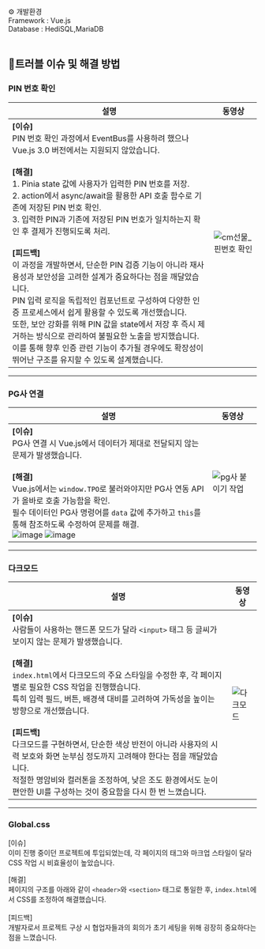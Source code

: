 ⚙ 개발환경</br>
Framework : Vue.js</br>
Database : HediSQL,MariaDB</br>
</br>
## 🚨트러블 이슈 및 해결 방법

### PIN 번호 확인

| 설명 | 동영상 |
|------|--------|
| **[이슈]**<br>PIN 번호 확인 과정에서 EventBus를 사용하려 했으나 Vue.js 3.0 버전에서는 지원되지 않았습니다.<br><br> **[해결]** <br> 1. Pinia state 값에 사용자가 입력한 PIN 번호를 저장.<br> 2. action에서 async/await을 활용한 API 호출 함수로 기존에 저장된 PIN 번호 확인.<br> 3. 입력한 PIN과 기존에 저장된 PIN 번호가 일치하는지 확인 후 결제가 진행되도록 처리. <br><br>**[피드백]**<br> 이 과정을 개발하면서, 단순한 PIN 검증 기능이 아니라 재사용성과 보안성을 고려한 설계가 중요하다는 점을 깨달았습니다.<br> PIN 입력 로직을 독립적인 컴포넌트로 구성하여 다양한 인증 프로세스에서 쉽게 활용할 수 있도록 개선했습니다. <br>또한, 보안 강화를 위해 PIN 값을 state에서 저장 후 즉시 제거하는 방식으로 관리하여 불필요한 노출을 방지했습니다. <br> 이를 통해 향후 인증 관련 기능이 추가될 경우에도 확장성이 뛰어난 구조를 유지할 수 있도록 설계했습니다. | ![cm선물_핀번호 확인](https://github.com/user-attachments/assets/aad6de88-0730-442e-9bbe-604ebce4c068) |

---

### PG사 연결

| 설명 | 동영상 |
|------|--------|
| **[이슈]**<br>PG사 연결 시 Vue.js에서 데이터가 제대로 전달되지 않는 문제가 발생했습니다.<br><br> **[해결]**<br> Vue.js에서는 `window.TPO`로 불러와야지만 PG사 연동 API가 올바로 호출 가능함을 확인.<br> 필수 데이터인 PG사 명령어를 `data` 값에 추가하고 `this`를 통해 참조하도록 수정하여 문제를 해결.<br>![image](https://github.com/user-attachments/assets/9c89a0d0-732a-4110-8f3c-f0bf5e5ed8e7) ![image](https://github.com/user-attachments/assets/5231d75a-359b-4103-8800-ea34a415e9ce)<br> |  ![pg사 붙이기 작업](https://github.com/user-attachments/assets/857822a0-e4ed-4ec4-a3e2-c1f8618083e5) |

---


### 다크모드

| 설명 | 동영상 |
|------|--------|
| **[이슈]**<br>사람들이 사용하는 핸드폰 모드가 달라 `<input>` 태그 등 글씨가 보이지 않는 문제가 발생했습니다.<br><br> **[해결]**<br> `index.html`에서 다크모드의 주요 스타일을 수정한 후, 각 페이지별로 필요한 CSS 작업을 진행했습니다.<br>  특히 입력 필드, 버튼, 배경색 대비를 고려하여 가독성을 높이는 방향으로 개선했습니다.<br>  <br>**[피드백]**<br>다크모드를 구현하면서, 단순한 색상 반전이 아니라 사용자의 시력 보호와 화면 눈부심 정도까지 고려해야 한다는 점을 깨달았습니다.<br> 적절한 명암비와 컬러톤을 조정하여, 낮은 조도 환경에서도 눈이 편안한 UI를 구성하는 것이 중요함을 다시 한 번 느꼈습니다. | ![다크모드](https://github.com/user-attachments/assets/108e776a-4f53-473e-8fdd-5ce2011b69f8) |

---


### Global.css

[이슈]</br>이미 진행 중이던 프로젝트에 투입되었는데, 각 페이지의 태그와 마크업 스타일이 달라 CSS 작업 시 비효율성이 높았습니다.</br>

[해결] </br>페이지의 구조를 아래와 같이 `<header>`와 `<section>` 태그로 통일한 후, `index.html`에서 CSS를 조정하여 해결했습니다.<br>
<br>[피드백]<br> 개발자로서 프로젝트 구상 시 협업자들과의 회의가 초기 세팅을 위해 굉장히 중요하다는 점을 느꼈습니다.



